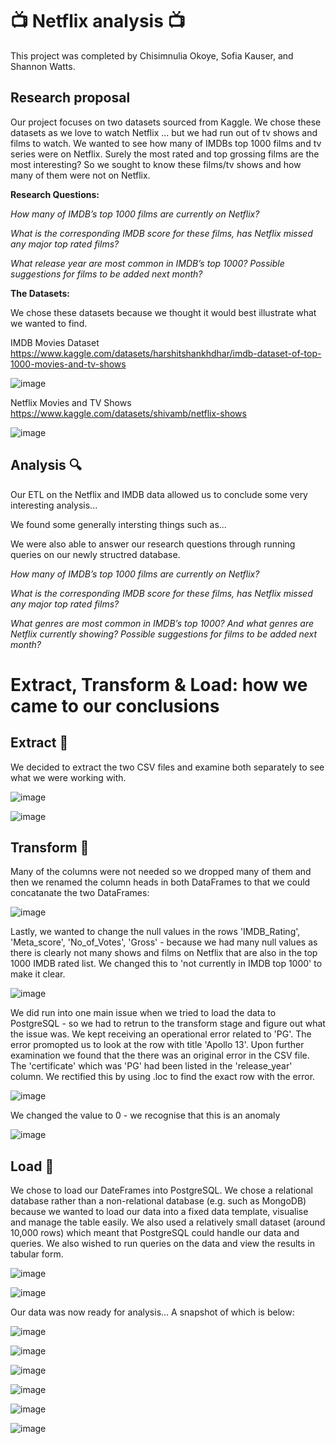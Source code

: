 # :tv: Netflix analysis 📺 

This project was completed by Chisimnulia Okoye, Sofia Kauser, and Shannon Watts.

## Research proposal

Our project focuses on two datasets sourced from Kaggle. We chose these datasets as we love to watch Netflix ... but we had run out of tv shows and films to watch. We wanted to see how many of IMDBs top 1000 films and tv series were on Netflix. Surely the most rated and top grossing films are the most interesting? So we sought to know these films/tv shows and how many of them were not on Netflix. 

**Research Questions:**

*How many of IMDB’s top 1000 films are currently on Netflix?*

*What is the corresponding IMDB score for these films, has Netflix missed any major top rated films?*

*What release year are most common in IMDB’s top 1000? Possible suggestions for films to be added next month?*

**The Datasets:**

We chose these datasets because we thought it would best illustrate what we wanted to find. 

IMDB Movies Dataset
https://www.kaggle.com/datasets/harshitshankhdhar/imdb-dataset-of-top-1000-movies-and-tv-shows

![image](https://user-images.githubusercontent.com/100214297/170559020-47c173bb-9ea8-47cc-aac5-6f67c9ee8735.png)

Netflix Movies and TV Shows
https://www.kaggle.com/datasets/shivamb/netflix-shows 

![image](https://user-images.githubusercontent.com/100214297/170559212-75190924-06a5-4063-91dc-1d7164826f97.png)


## Analysis :mag:

Our ETL on the Netflix and IMDB data allowed us to conclude some very interesting analysis...

We found some generally intersting things such as...

We were also able to answer our research questions through running queries on our newly structred database.

*How many of IMDB’s top 1000 films are currently on Netflix?*


*What is the corresponding IMDB score for these films, has Netflix missed any major top rated films?*


*What genres are most common in IMDB’s top 1000? And what genres are Netflix currently showing? Possible suggestions for films to be added next month?*




# Extract, Transform & Load: how we came to our conclusions

## Extract :open_file_folder:

We decided to extract the two CSV files and examine both separately to see what we were working with.

![image](https://user-images.githubusercontent.com/100214297/170561035-3cd19ed7-49f6-4323-99c4-1270c8c16e99.png)

![image](https://user-images.githubusercontent.com/100214297/170561207-d16677e5-958e-4a2f-80af-0835a8553fe6.png)

## Transform :broom:

Many of the columns were not needed so we dropped many of them and then we renamed the column heads in both DataFrames to that we could concatanate the two DataFrames:

![image](https://user-images.githubusercontent.com/100214297/170561586-fbdabb58-d60d-4fed-a948-dc7d197f3243.png)

Lastly, we wanted to change the null values in the rows 'IMDB_Rating',	'Meta_score',	'No_of_Votes',	'Gross' - because we had many null values as there is clearly not many shows and films on Netflix that are also in the top 1000 IMDB rated list. We changed this to 'not currently in IMDB top 1000' to make it clear. 

![image](https://user-images.githubusercontent.com/100214297/170561912-2c75bd0b-caed-4a63-9a71-dbe504f0e1f4.png)

We did run into one main issue when we tried to load the data to PostgreSQL - so we had to retrun to the transform stage and figure out what the issue was. We kept receiving an operational error related to 'PG'. The error promopted us to look at the row with title 'Apollo 13'. Upon further examination we found that the there was an original error in the CSV file. The 'certificate' which was 'PG' had been listed in the 'release_year' column. We rectified this by using .loc to find the exact row with the error. 

![image](https://user-images.githubusercontent.com/100214297/170679731-6e1db5d9-1ee1-4c0a-bacf-93136e33fcbf.png)

We changed the value to 0 - we recognise that this is an anomaly

![image](https://user-images.githubusercontent.com/100214297/170679980-e7042fc3-0abd-407e-82e4-ea59a8df6bf7.png)

## Load :fax:

We chose to load our DateFrames into PostgreSQL. We chose a relational database rather than a non-relational database (e.g. such as MongoDB) because we wanted to load our data into a fixed data template, visualise and manage the table easily. We also used a relatively small dataset (around 10,000 rows) which meant that PostgreSQL could handle our data and queries. We also wished to run queries on the data and view the results in tabular form. 

![image](https://user-images.githubusercontent.com/100214297/170824015-47c37fe6-8cc3-43e8-bbaf-19760bc7a1d8.png)


![image](https://user-images.githubusercontent.com/99673859/170675609-13b018ef-4612-4c74-babc-0613982108e2.png)

Our data was now ready for analysis... A snapshot of which is below:

![image](https://user-images.githubusercontent.com/100214297/170824023-c6a86e00-8877-4403-b158-ac9d8df36ac3.png)

![image](https://user-images.githubusercontent.com/100214297/170824026-21c3369d-8011-4b3f-ab0a-20cd6f878dfc.png)

![image](https://user-images.githubusercontent.com/100214297/170824030-ca225364-5da3-4451-a884-63032ef50b7a.png)

![image](https://user-images.githubusercontent.com/100214297/170824034-f59cd1cf-ba8b-46e4-961a-3f30b8d32e7a.png)

![image](https://user-images.githubusercontent.com/100214297/170824041-a1af932f-8eeb-4ea8-8194-5c6a7811607f.png)

![image](https://user-images.githubusercontent.com/100214297/170824047-3ccd3fe8-b936-42a7-ad48-440404705fe7.png)



